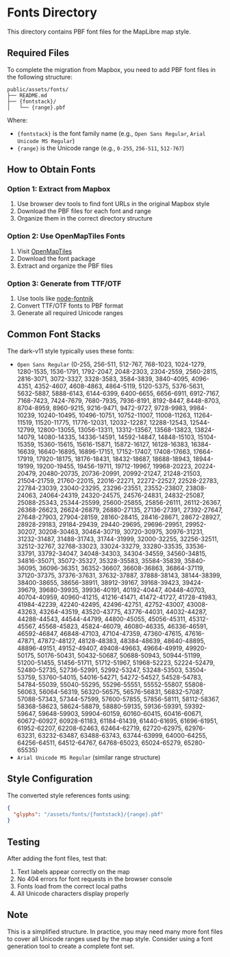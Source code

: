 # Fonts Directory

This directory contains PBF font files for the MapLibre map style.

## Required Files

To complete the migration from Mapbox, you need to add PBF font files in the following structure:

```
public/assets/fonts/
├── README.md
├── {fontstack}/
│   └── {range}.pbf
```

Where:
- `{fontstack}` is the font family name (e.g., `Open Sans Regular`, `Arial Unicode MS Regular`)
- `{range}` is the Unicode range (e.g., `0-255`, `256-511`, `512-767`)

## How to Obtain Fonts

### Option 1: Extract from Mapbox
1. Use browser dev tools to find font URLs in the original Mapbox style
2. Download the PBF files for each font and range
3. Organize them in the correct directory structure

### Option 2: Use OpenMapTiles Fonts
1. Visit [OpenMapTiles](https://openmaptiles.org/)
2. Download the font package
3. Extract and organize the PBF files

### Option 3: Generate from TTF/OTF
1. Use tools like [node-fontnik](https://github.com/mapbox/node-fontnik)
2. Convert TTF/OTF fonts to PBF format
3. Generate all required Unicode ranges

## Common Font Stacks

The dark-v11 style typically uses these fonts:
- `Open Sans Regular` (0-255, 256-511, 512-767, 768-1023, 1024-1279, 1280-1535, 1536-1791, 1792-2047, 2048-2303, 2304-2559, 2560-2815, 2816-3071, 3072-3327, 3328-3583, 3584-3839, 3840-4095, 4096-4351, 4352-4607, 4608-4863, 4864-5119, 5120-5375, 5376-5631, 5632-5887, 5888-6143, 6144-6399, 6400-6655, 6656-6911, 6912-7167, 7168-7423, 7424-7679, 7680-7935, 7936-8191, 8192-8447, 8448-8703, 8704-8959, 8960-9215, 9216-9471, 9472-9727, 9728-9983, 9984-10239, 10240-10495, 10496-10751, 10752-11007, 11008-11263, 11264-11519, 11520-11775, 11776-12031, 12032-12287, 12288-12543, 12544-12799, 12800-13055, 13056-13311, 13312-13567, 13568-13823, 13824-14079, 14080-14335, 14336-14591, 14592-14847, 14848-15103, 15104-15359, 15360-15615, 15616-15871, 15872-16127, 16128-16383, 16384-16639, 16640-16895, 16896-17151, 17152-17407, 17408-17663, 17664-17919, 17920-18175, 18176-18431, 18432-18687, 18688-18943, 18944-19199, 19200-19455, 19456-19711, 19712-19967, 19968-20223, 20224-20479, 20480-20735, 20736-20991, 20992-21247, 21248-21503, 21504-21759, 21760-22015, 22016-22271, 22272-22527, 22528-22783, 22784-23039, 23040-23295, 23296-23551, 23552-23807, 23808-24063, 24064-24319, 24320-24575, 24576-24831, 24832-25087, 25088-25343, 25344-25599, 25600-25855, 25856-26111, 26112-26367, 26368-26623, 26624-26879, 26880-27135, 27136-27391, 27392-27647, 27648-27903, 27904-28159, 28160-28415, 28416-28671, 28672-28927, 28928-29183, 29184-29439, 29440-29695, 29696-29951, 29952-30207, 30208-30463, 30464-30719, 30720-30975, 30976-31231, 31232-31487, 31488-31743, 31744-31999, 32000-32255, 32256-32511, 32512-32767, 32768-33023, 33024-33279, 33280-33535, 33536-33791, 33792-34047, 34048-34303, 34304-34559, 34560-34815, 34816-35071, 35072-35327, 35328-35583, 35584-35839, 35840-36095, 36096-36351, 36352-36607, 36608-36863, 36864-37119, 37120-37375, 37376-37631, 37632-37887, 37888-38143, 38144-38399, 38400-38655, 38656-38911, 38912-39167, 39168-39423, 39424-39679, 39680-39935, 39936-40191, 40192-40447, 40448-40703, 40704-40959, 40960-41215, 41216-41471, 41472-41727, 41728-41983, 41984-42239, 42240-42495, 42496-42751, 42752-43007, 43008-43263, 43264-43519, 43520-43775, 43776-44031, 44032-44287, 44288-44543, 44544-44799, 44800-45055, 45056-45311, 45312-45567, 45568-45823, 45824-46079, 46080-46335, 46336-46591, 46592-46847, 46848-47103, 47104-47359, 47360-47615, 47616-47871, 47872-48127, 48128-48383, 48384-48639, 48640-48895, 48896-49151, 49152-49407, 49408-49663, 49664-49919, 49920-50175, 50176-50431, 50432-50687, 50688-50943, 50944-51199, 51200-51455, 51456-51711, 51712-51967, 51968-52223, 52224-52479, 52480-52735, 52736-52991, 52992-53247, 53248-53503, 53504-53759, 53760-54015, 54016-54271, 54272-54527, 54528-54783, 54784-55039, 55040-55295, 55296-55551, 55552-55807, 55808-56063, 56064-56319, 56320-56575, 56576-56831, 56832-57087, 57088-57343, 57344-57599, 57600-57855, 57856-58111, 58112-58367, 58368-58623, 58624-58879, 58880-59135, 59136-59391, 59392-59647, 59648-59903, 59904-60159, 60160-60415, 60416-60671, 60672-60927, 60928-61183, 61184-61439, 61440-61695, 61696-61951, 61952-62207, 62208-62463, 62464-62719, 62720-62975, 62976-63231, 63232-63487, 63488-63743, 63744-63999, 64000-64255, 64256-64511, 64512-64767, 64768-65023, 65024-65279, 65280-65535)
- `Arial Unicode MS Regular` (similar range structure)

## Style Configuration

The converted style references fonts using:
```json
{
  "glyphs": "/assets/fonts/{fontstack}/{range}.pbf"
}
```

## Testing

After adding the font files, test that:
1. Text labels appear correctly on the map
2. No 404 errors for font requests in the browser console
3. Fonts load from the correct local paths
4. All Unicode characters display properly

## Note

This is a simplified structure. In practice, you may need many more font files to cover all Unicode ranges used by the map style. Consider using a font generation tool to create a complete font set.
